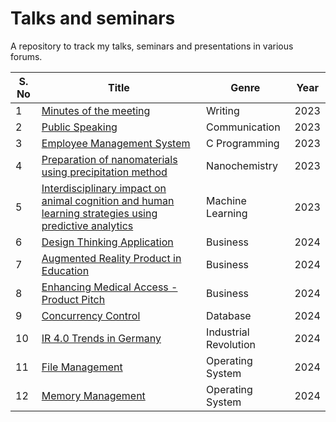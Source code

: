 # Talks and seminars

A repository to track my talks, seminars and presentations in various forums.

| S. No | Title                                                                 | Genre                | Year |
|-------|-----------------------------------------------------------------------|----------------------|------|
| 1     | [Minutes of the meeting](https://github.com/Rajendran2201/talks-and-seminars/blob/main/assets/English/Minutes%20of%20the%20meeting.pdf) | Writing              | 2023 |
| 2     | [Public Speaking](https://github.com/Rajendran2201/talks-and-seminars/blob/main/assets/English/Public%20Speaking.pdf) | Communication        | 2023 |
| 3     | [Employee Management System](https://github.com/Rajendran2201/talks-and-seminars/blob/main/assets/Mischellaneous/EMS.pdf) | C Programming        | 2023 |
| 4     | [Preparation of nanomaterials using precipitation method](https://github.com/Rajendran2201/talks-and-seminars/blob/main/assets/Nanochemistry/Nanomaterials%20by%20precipitation%20method.pdf) | Nanochemistry        | 2023 |
| 5     | [Interdisciplinary impact on animal cognition and human learning strategies using predictive analytics](https://github.com/Rajendran2201/talks-and-seminars/blob/main/assets/Business/Animal%20Cognition.pdf) | Machine Learning     | 2023 |
| 6     | [Design Thinking Application](https://github.com/Rajendran2201/talks-and-seminars/blob/main/assets/Business/design%20thinking.pdf) | Business             | 2024 |
| 7     | [Augmented Reality Product in Education](https://github.com/Rajendran2201/talks-and-seminars/blob/main/assets/Business/LearnARly.pdf) | Business             | 2024 |
| 8     | [Enhancing Medical Access - Product Pitch](https://github.com/Rajendran2201/talks-and-seminars/blob/main/assets/Business/Enhancing_Medical_Access.pdf) | Business             | 2024 |
| 9     | [Concurrency Control](https://github.com/Rajendran2201/talks-and-seminars/blob/main/assets/Database/Concurrency%20Control.pdf) | Database             | 2024 |
| 10    | [IR 4.0 Trends in Germany](https://github.com/Rajendran2201/talks-and-seminars/blob/main/assets/Industrial%20Revolution%204.0/IR%204.0%20Trends%20in%20Germany.pdf) | Industrial Revolution| 2024 |
| 11    | [File Management](https://github.com/Rajendran2201/talks-and-seminars/blob/main/assets/Operating%20Systems/File%20management.pdf) | Operating System     | 2024 |
| 12    | [Memory Management](https://github.com/Rajendran2201/talks-and-seminars/blob/main/assets/Operating%20Systems/Memory%20Management.pdf) | Operating System     | 2024 |
